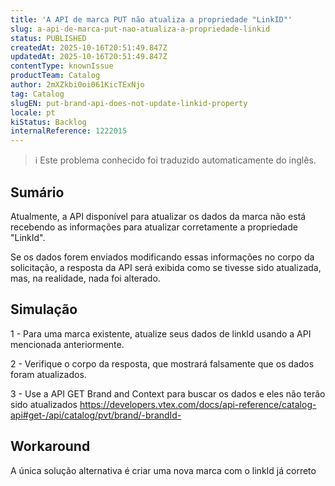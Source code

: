 ```yaml
---
title: 'A API de marca PUT não atualiza a propriedade "LinkID"'
slug: a-api-de-marca-put-nao-atualiza-a-propriedade-linkid
status: PUBLISHED
createdAt: 2025-10-16T20:51:49.847Z
updatedAt: 2025-10-16T20:51:49.847Z
contentType: knownIssue
productTeam: Catalog
author: 2mXZkbi0oi061KicTExNjo
tag: Catalog
slugEN: put-brand-api-does-not-update-linkid-property
locale: pt
kiStatus: Backlog
internalReference: 1222015
---
```


>ℹ️ Este problema conhecido foi traduzido automaticamente do inglês.

## Sumário


Atualmente, a API disponível para atualizar os dados da marca não está recebendo as informações para atualizar corretamente a propriedade "LinkId".

Se os dados forem enviados modificando essas informações no corpo da solicitação, a resposta da API será exibida como se tivesse sido atualizada, mas, na realidade, nada foi alterado.
## Simulação


1 - Para uma marca existente, atualize seus dados de linkId usando a API mencionada anteriormente.

2 - Verifique o corpo da resposta, que mostrará falsamente que os dados foram atualizados.

3 - Use a API GET Brand and Context para buscar os dados e eles não terão sido atualizados https://developers.vtex.com/docs/api-reference/catalog-api#get-/api/catalog/pvt/brand/-brandId-


## Workaround


A única solução alternativa é criar uma nova marca com o linkId já correto



